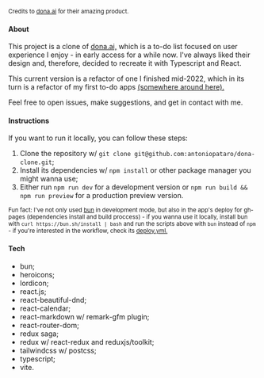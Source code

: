 <sub>Credits to [dona.ai](https://dona.ai/) for their amazing product.</sub>

#### About

This project is a clone of [dona.ai,](https://dona.ai/) which is a to-do list focused on user experience I enjoy - in early access for a while now. I've always liked their design and, therefore, decided to recreate it with Typescript and React.

This current version is a refactor of one I finished mid-2022, which in its turn is a refactor of my first to-do apps [(somewhere around here).](https://github.com/antoniopataro/my-sandbox)

Feel free to open issues, make suggestions, and get in contact with me.

#### Instructions
If you want to run it locally, you can follow these steps:

1. Clone the repository w/ `git clone git@github.com:antoniopataro/dona-clone.git`;
2. Install its dependencies w/ `npm install` or other package manager you might wanna use;
3. Either run `npm run dev` for a development version or `npm run build && npm run preview` for a production preview version.

<sub>Fun fact: I've not only used [bun](https://github.com/oven-sh/bun) in development mode, but also in the app's deploy for gh-pages (dependencies install and build proccess) - if you wanna use it locally, install bun with `curl https://bun.sh/install | bash` and run the scripts above with `bun` instead of `npm` - if you're interested in the workflow, check its [deploy.yml.](https://github.com/antoniopataro/dona-clone/blob/main/.github/workflows/deploy.yml)</sub>

#### Tech

- bun;
- heroicons;
- lordicon;
- react.js;
- react-beautiful-dnd;
- react-calendar;
- react-markdown w/ remark-gfm plugin;
- react-router-dom;
- redux saga;
- redux w/ react-redux and reduxjs/toolkit;
- tailwindcss w/ postcss;
- typescript;
- vite.
